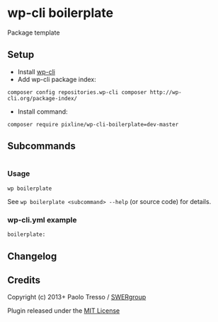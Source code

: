 # wp-cli boilerplate

Package template

## Setup

* Install [wp-cli](http://wp-cli.org)
* Add wp-cli package index:
```
composer config repositories.wp-cli composer http://wp-cli.org/package-index/
```

* Install command:
```
composer require pixline/wp-cli-boilerplate=dev-master
```
 
## Subcommands

```
```

### Usage

```
wp boilerplate
```

See `wp boilerplate <subcommand> --help` (or source code) for details.

### wp-cli.yml example

```
boilerplate:
```

## Changelog


## Credits

Copyright (c) 2013+ Paolo Tresso / [SWERgroup](http://swergroup.com)

Plugin released under the [MIT License](http://opensource.org/licenses/MIT)
